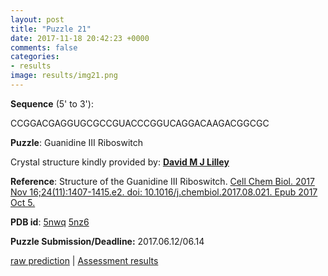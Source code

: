 ```yaml
---
layout: post
title: "Puzzle 21"
date: 2017-11-18 20:42:23 +0000
comments: false
categories: 
- results
image: results/img21.png
---
```

**Sequence** (5' to 3'): 

CCGGACGAGGUGCGCCGUACCCGGUCAGGACAAGACGGCGC

**Puzzle**:
Guanidine III Riboswitch 

Crystal structure kindly provided by: [**David M J Lilley**](http://www.lifesci.dundee.ac.uk/groups/nasg/)

**Reference**:
Structure of the Guanidine III Riboswitch. [Cell Chem Biol. 2017 Nov 16;24(11):1407-1415.e2. doi: 10.1016/j.chembiol.2017.08.021. Epub 2017 Oct 5.](https://www.ncbi.nlm.nih.gov/pubmed/?term=28988949)

**PDB id**: [5nwq](http://www.rcsb.org/pdb/explore/explore.do?structureId=5nwq)  [5nz6](http://www.rcsb.org/pdb/explore/explore.do?structureId=5nz6)

**Puzzle Submission/Deadline:** 2017.06.12/06.14

[raw prediction](https://github.com/rnapuzzles/rnapuzzles.github.io/tree/master/data/PZ21/pdb)    &#124;   [Assessment results](/table/2000/01/01/PZ21-3d/)
